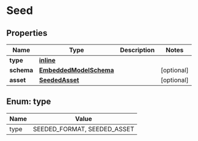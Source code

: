 
# Seed

## Properties
Name | Type | Description | Notes
------------ | ------------- | ------------- | -------------
**type** | [**inline**](#type) |  | 
**schema** | [**EmbeddedModelSchema**](EmbeddedModelSchema) |  |  [optional]
**asset** | [**SeededAsset**](SeededAsset) |  |  [optional]


<a id="Type"></a>
## Enum: type
Name | Value
---- | -----
type | SEEDED_FORMAT, SEEDED_ASSET



